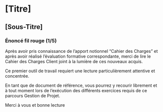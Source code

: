 <!-- Template exercice -->

# [Titre]

## [Sous-Titre]

### Énoncé fil rouge (1/5)
 
Après avoir pris connaissance de l’apport notionnel “Cahier des Charges” et après avoir réalisé l’évaluation formative correspondante, merci de lire le Cahier des  Charges Client joint à la lumière de ces nouveaux acquis.

Ce premier outil de travail requiert une lecture particulièrement attentive et concentrée.

En tant que de document de référence, vous pourrez y recourir librement et à tout moment lors de l’exécution des différents exercices requis de ce parcours Gestion de Projet.

Merci à vous et bonne lecture